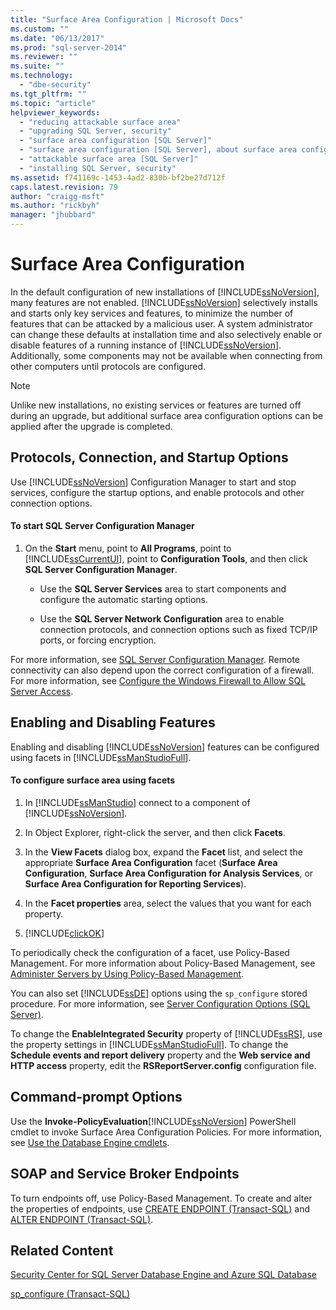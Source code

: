 ```yaml
---
title: "Surface Area Configuration | Microsoft Docs"
ms.custom: ""
ms.date: "06/13/2017"
ms.prod: "sql-server-2014"
ms.reviewer: ""
ms.suite: ""
ms.technology: 
  - "dbe-security"
ms.tgt_pltfrm: ""
ms.topic: "article"
helpviewer_keywords: 
  - "reducing attackable surface area"
  - "upgrading SQL Server, security"
  - "surface area configuration [SQL Server]"
  - "surface area configuration [SQL Server], about surface area configuration"
  - "attackable surface area [SQL Server]"
  - "installing SQL Server, security"
ms.assetid: f741169c-1453-4ad2-830b-bf2be27d712f
caps.latest.revision: 79
author: "craigg-msft"
ms.author: "rickbyh"
manager: "jhubbard"
---
```

# Surface Area Configuration
  In the default configuration of new installations of [!INCLUDE[ssNoVersion](../../includes/ssnoversion-md.md)], many features are not enabled. [!INCLUDE[ssNoVersion](../../includes/ssnoversion-md.md)] selectively installs and starts only key services and features, to minimize the number of features that can be attacked by a malicious user. A system administrator can change these defaults at installation time and also selectively enable or disable features of a running instance of [!INCLUDE[ssNoVersion](../../includes/ssnoversion-md.md)]. Additionally, some components may not be available when connecting from other computers until protocols are configured.  
  
> [!NOTE]  
>  Unlike new installations, no existing services or features are turned off during an upgrade, but additional surface area configuration options can be applied after the upgrade is completed.  
  
## Protocols, Connection, and Startup Options  
 Use [!INCLUDE[ssNoVersion](../../includes/ssnoversion-md.md)] Configuration Manager to start and stop services, configure the startup options, and enable protocols and other connection options.  
  
#### To start SQL Server Configuration Manager  
  
1.  On the **Start** menu, point to **All Programs**, point to [!INCLUDE[ssCurrentUI](../../includes/sscurrentui-md.md)], point to **Configuration Tools**, and then click **SQL Server Configuration Manager**.  
  
    -   Use the **SQL Server Services** area to start components and configure the automatic starting options.  
  
    -   Use the **SQL Server Network Configuration** area to enable connection protocols, and connection options such as fixed TCP/IP ports, or forcing encryption.  
  
 For more information, see [SQL Server Configuration Manager](../../2014/database-engine/sql-server-configuration-manager.md). Remote connectivity can also depend upon the correct configuration of a firewall. For more information, see [Configure the Windows Firewall to Allow SQL Server Access](../../2014/sql-server/install/configure-the-windows-firewall-to-allow-sql-server-access.md).  
  
## Enabling and Disabling Features  
 Enabling and disabling [!INCLUDE[ssNoVersion](../../includes/ssnoversion-md.md)] features can be configured using facets in [!INCLUDE[ssManStudioFull](../../includes/ssmanstudiofull-md.md)].  
  
#### To configure surface area using facets  
  
1.  In [!INCLUDE[ssManStudio](../../includes/ssmanstudio-md.md)] connect to a component of [!INCLUDE[ssNoVersion](../../includes/ssnoversion-md.md)].  
  
2.  In Object Explorer, right-click the server, and then click **Facets**.  
  
3.  In the **View Facets** dialog box, expand the **Facet** list, and select the appropriate **Surface Area Configuration** facet (**Surface Area Configuration**, **Surface Area Configuration for Analysis Services**, or **Surface Area Configuration for Reporting Services**).  
  
4.  In the **Facet properties** area, select the values that you want for each property.  
  
5.  [!INCLUDE[clickOK](../../includes/clickok-md.md)]  
  
 To periodically check the configuration of a facet, use Policy-Based Management. For more information about Policy-Based Management, see [Administer Servers by Using Policy-Based Management](../../2014/database-engine/administer-servers-by-using-policy-based-management.md).  
  
 You can also set [!INCLUDE[ssDE](../../includes/ssde-md.md)] options using the `sp_configure` stored procedure. For more information, see [Server Configuration Options &#40;SQL Server&#41;](../../2014/database-engine/server-configuration-options-sql-server.md).  
  
 To change the **EnableIntegrated Security** property of [!INCLUDE[ssRS](../../includes/ssrs-md.md)], use the property settings in [!INCLUDE[ssManStudioFull](../../includes/ssmanstudiofull-md.md)]. To change the **Schedule events and report delivery** property and the **Web service and HTTP access** property, edit the **RSReportServer.config** configuration file.  
  
## Command-prompt Options  
 Use the **Invoke-PolicyEvaluation**[!INCLUDE[ssNoVersion](../../includes/ssnoversion-md.md)] PowerShell cmdlet to invoke Surface Area Configuration Policies. For more information, see [Use the Database Engine cmdlets](../../2014/database-engine/use-the-database-engine-cmdlets.md).  
  
## SOAP and Service Broker Endpoints  
 To turn endpoints off, use Policy-Based Management. To create and alter the properties of endpoints, use [CREATE ENDPOINT &#40;Transact-SQL&#41;](../Topic/CREATE%20ENDPOINT%20\(Transact-SQL\).md) and [ALTER ENDPOINT &#40;Transact-SQL&#41;](../Topic/ALTER%20ENDPOINT%20\(Transact-SQL\).md).  
  
## Related Content  
 [Security Center for SQL Server Database Engine and Azure SQL Database](../../2014/database-engine/security-center-for-sql-server-database-engine-and-azure-sql-database.md)  
  
 [sp_configure &#40;Transact-SQL&#41;](../Topic/sp_configure%20\(Transact-SQL\).md)  
  
  